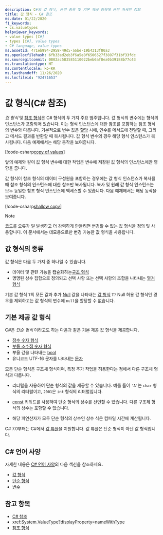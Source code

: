```yaml
---
description: C#의 값 형식, 관련 종류 및 기본 제공 항목에 관한 자세한 정보
title: 값 형식 - C# 참조
ms.date: 01/22/2020
f1_keywords:
- cs.valuetypes
helpviewer_keywords:
- value types [C#]
- types [C#], value types
- C# language, value types
ms.assetid: 471eb994-2958-49d5-a6be-19b4313f80a3
ms.openlocfilehash: 6fb33ad2eb3f6a5e8f6506527f3807f31bf33fdc
ms.sourcegitcommit: 0802ac583585110022beb6af8ea0b39188b77c43
ms.translationtype: HT
ms.contentlocale: ko-KR
ms.lasthandoff: 11/26/2020
ms.locfileid: "92471653"
---
```

# <a name="value-types-c-reference"></a>값 형식(C# 참조)

*값 형식* 및 [참조 형식](../keywords/reference-types.md)은 C# 형식의 두 가지 주요 범주입니다. 값 형식의 변수에는 형식의 인스턴스가 포함되어 있습니다. 이는 형식 인스턴스에 대한 참조를 포함하는 참조 형식의 변수와 다릅니다. 기본적으로 변수 값은 [할당](../operators/assignment-operator.md) 시에, 인수를 메서드에 전달할 때, 그리고 메서드 결과를 반환할 때 복사됩니다. 값 형식 변수의 경우 해당 형식 인스턴스가 복사됩니다. 다음 예제에서는 해당 동작을 보여줍니다.

[!code-csharp[copy of values](snippets/shared/ValueTypes.cs#ValueTypeCopied)]

앞의 예제와 같이 값 형식 변수에 대한 작업은 변수에 저장된 값 형식의 인스턴스에만 영향을 줍니다.

값 형식이 참조 형식의 데이터 구성원을 포함하는 경우에는 값 형식 인스턴스가 복사될 때 참조 형식의 인스턴스에 대한 참조만 복사됩니다. 복사 및 원래 값 형식 인스턴스는 모두 동일한 참조 형식 인스턴스에 액세스할 수 있습니다. 다음 예제에서는 해당 동작을 보여줍니다.

[!code-csharp[shallow copy](snippets/shared/ValueTypes.cs#ShallowCopy)]

> [!NOTE]
> 코드를 오류가 덜 발생하고 더 강력하게 만들려면 변경할 수 없는 값 형식을 정의 및 사용합니다. 이 문서에서는 데모용으로만 변경 가능한 값 형식을 사용합니다.

## <a name="kinds-of-value-types"></a>값 형식의 종류

값 형식은 다음 두 가지 중 하나일 수 있습니다.

- 데이터 및 관련 기능을 캡슐화하는[구조 형식](struct.md)
- 명명된 상수 집합으로 정의되고 선택 사항 또는 선택 사항의 조합을 나타내는 [열거 형식](enum.md)

기본 값 형식 `T`의 모든 값과 추가 [Null](../keywords/null.md) 값을 나타내는 [ 값 형식](nullable-value-types.md) `T?` Null 허용 값 형식인 경우를 제외하고는 값 형식의 변수에 `null`을 할당할 수 없습니다.

## <a name="built-in-value-types"></a>기본 제공 값 형식

C#은 *단순 형식* 이라고도 하는 다음과 같은 기본 제공 값 형식을 제공합니다.

- [정수 숫자 형식](integral-numeric-types.md)
- [부동 소수점 숫자 형식](floating-point-numeric-types.md)
- 부울 값을 나타내는 [bool](bool.md)
- 유니코드 UTF-16 문자를 나타내는 [문자](char.md)

모든 단순 형식은 구조체 형식이며, 특정 추가 작업을 허용한다는 점에서 다른 구조체 형식과 다릅니다.

- 리터럴을 사용하여 단순 형식의 값을 제공할 수 있습니다. 예를 들어 `'A'`는 `char` 형식의 리터럴이고, `2001`은 `int` 형식의 리터럴입니다.

- [const](../keywords/const.md) 키워드를 사용하여 단순 형식의 상수를 선언할 수 있습니다. 다른 구조체 형식의 상수는 포함할 수 없습니다.

- 해당 피연산자가 모두 단순 형식의 상수인 상수 식은 컴파일 시간에 계산됩니다.

C# 7.0부터는 C#에서 [값 튜플](value-tuples.md)을 지원합니다. 값 튜플은 단순 형식이 아닌 값 형식입니다.

## <a name="c-language-specification"></a>C# 언어 사양

자세한 내용은 [C# 언어 사양](~/_csharplang/spec/introduction.md)의 다음 섹션을 참조하세요.

- [값 형식](~/_csharplang/spec/types.md#value-types)
- [단순 형식](~/_csharplang/spec/types.md#simple-types)
- [변수](~/_csharplang/spec/variables.md)

## <a name="see-also"></a>참고 항목

- [C# 참조](../index.md)
- <xref:System.ValueType?displayProperty=nameWithType>
- [참조 형식](../keywords/reference-types.md)
